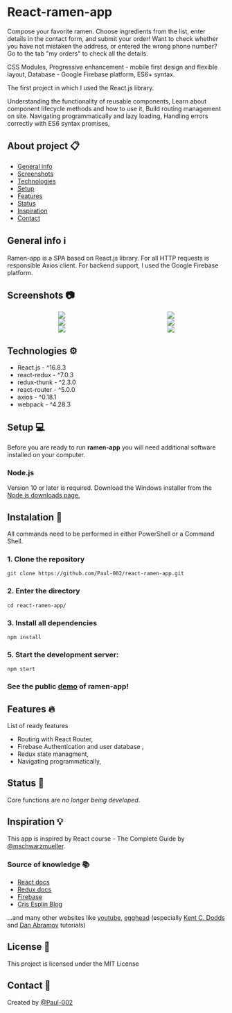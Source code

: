 # React-ramen-app
Compose your favorite ramen. Choose ingredients from the list, enter details in the contact form, and submit your order!
Want to check whether you have not mistaken the address, or entered the wrong phone number? Go to the tab "my orders" to check all the details.


CSS Modules,
Progressive enhancement - mobile first design and flexible layout,
Database - Google Firebase platform,
ES6+ syntax.


The first project in which I used the React.js library.

Understanding the functionality of reusable components,
Learn about component lifecycle methods and how to use it,
Build routing management on site. Navigating programmatically and lazy loading,
Handling errors correctly with ES6 syntax promises,

## About project :clipboard:
* [General info](#general-info)
* [Screenshots](#screenshots)
* [Technologies](#technologies)
* [Setup](#setup)
* [Features](#features)
* [Status](#status)
* [Inspiration](#Inspiration)
* [Contact](#contact)

## General info ℹ️
Ramen-app is a SPA based on React.js library. For all HTTP requests is responsible Axios client. For backend support, I used the Google Firebase platform.

## Screenshots :camera:
<div style="display: flex; justify-content: space-around">
  <img src="./repoImages/menu.jpg">
  <img src="./repoImages/login.jpg">
</div>
<div style="display: flex; justify-content: space-around">
  <img src="./repoImages/nav.jpg">
  <img src="./repoImages/checkout.jpg">
</div>
<div style="display: flex; justify-content: space-around">
  <img src="./repoImages/form.jpg">
  <img src="./repoImages/orders.jpg">
</div>

## Technologies :gear:
* React.js - ^16.8.3
* react-redux - ^7.0.3
* redux-thunk - ^2.3.0
* react-router - ^5.0.0
* axios - ^0.18.1
* webpack - ^4.28.3

## Setup :computer:
Before you are ready to run **ramen-app** you will need additional software installed on your computer.

### Node.js
Version 10 or later is required. Download the Windows installer from the [Node.js downloads page.](https://nodejs.org/en/download/)

## Instalation :floppy_disk:
All commands need to be performed in either PowerShell or a Command Shell.

### 1. Clone the repository
`git clone https://github.com/Paul-002/react-ramen-app.git`

### 2. Enter the directory
`cd react-ramen-app/`

### 3. Install all dependencies
`npm install`

### 5. Start the development server:
`npm start`

### See the public [demo](https://paul-002.github.io/react-ramen-app/) of ramen-app! 

## Features :fire:
List of ready features
* Routing with React Router,
* Firebase Authentication and user database ,
* Redux state managment,
* Navigating programmatically,

## Status :thinking:
Core functions are _no longer being developed_.

## Inspiration :bulb:
This app is inspired by React course - The Complete Guide by [@mschwarzmueller](https://github.com/mschwarzmueller).

### Source of knowledge :books:
* [React docs](https://en.reactjs.org/docs/getting-started.html)
* [Redux docs](https://redux.js.org/introduction/getting-started)
* [Firebase](https://firebase.google.com/docs/web/setup/)
* [Cris Esplin Blog](https://howtofirebase.com/)

...and many other websites like [youtube](https://www.youtube.com/), [egghead](https://egghead.io/) 
(especially [Kent C. Dodds](https://github.com/kentcdodds) and [Dan Abramov](https://github.com/gaearon) tutorials)

## License :page_facing_up:
This project is licensed under the MIT License

## Contact :wave:
Created by [@Paul-002](https://github.com/Paul-002)
